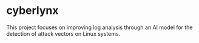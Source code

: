 # cyberlynx
This project focuses on improving log analysis through an AI model for the detection of attack vectors on Linux systems.
